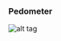 ### Pedometer

![alt tag](https://github.com/ychathun/Pedometer/blob/master/res/drawable-hdpi/steps.png)
